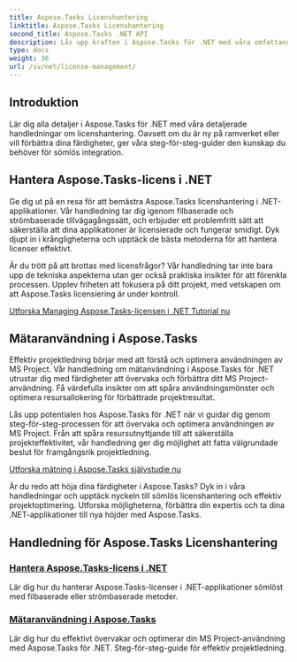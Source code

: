 ```yaml
---
title: Aspose.Tasks Licenshantering
linktitle: Aspose.Tasks Licenshantering
second_title: Aspose.Tasks .NET API
description: Lås upp kraften i Aspose.Tasks för .NET med våra omfattande handledningar. Hantera licenser och optimera MS Project-användningen för effektiv projektledning.
type: docs
weight: 36
url: /sv/net/license-management/
---
```


## Introduktion

Lär dig alla detaljer i Aspose.Tasks för .NET med våra detaljerade handledningar om licenshantering. Oavsett om du är ny på ramverket eller vill förbättra dina färdigheter, ger våra steg-för-steg-guider den kunskap du behöver för sömlös integration.

## Hantera Aspose.Tasks-licens i .NET

Ge dig ut på en resa för att bemästra Aspose.Tasks licenshantering i .NET-applikationer. Vår handledning tar dig igenom filbaserade och strömbaserade tillvägagångssätt, och erbjuder ett problemfritt sätt att säkerställa att dina applikationer är licensierade och fungerar smidigt. Dyk djupt in i krångligheterna och upptäck de bästa metoderna för att hantera licenser effektivt.

Är du trött på att brottas med licensfrågor? Vår handledning tar inte bara upp de tekniska aspekterna utan ger också praktiska insikter för att förenkla processen. Upplev friheten att fokusera på ditt projekt, med vetskapen om att Aspose.Tasks licensiering är under kontroll.

[Utforska Managing Aspose.Tasks-licensen i .NET Tutorial nu](./managing-license/)

## Mätaranvändning i Aspose.Tasks

Effektiv projektledning börjar med att förstå och optimera användningen av MS Project. Vår handledning om mätanvändning i Aspose.Tasks för .NET utrustar dig med färdigheter att övervaka och förbättra ditt MS Project-användning. Få värdefulla insikter om att spåra användningsmönster och optimera resursallokering för förbättrade projektresultat.

Lås upp potentialen hos Aspose.Tasks för .NET när vi guidar dig genom steg-för-steg-processen för att övervaka och optimera användningen av MS Project. Från att spåra resursutnyttjande till att säkerställa projekteffektivitet, vår handledning ger dig möjlighet att fatta välgrundade beslut för framgångsrik projektledning.

[Utforska mätning i Aspose.Tasks självstudie nu](./metering-usage/)

Är du redo att höja dina färdigheter i Aspose.Tasks? Dyk in i våra handledningar och upptäck nyckeln till sömlös licenshantering och effektiv projektoptimering. Utforska möjligheterna, förbättra din expertis och ta dina .NET-applikationer till nya höjder med Aspose.Tasks.

## Handledning för Aspose.Tasks Licenshantering
### [Hantera Aspose.Tasks-licens i .NET](./managing-license/)
Lär dig hur du hanterar Aspose.Tasks-licenser i .NET-applikationer sömlöst med filbaserade eller strömbaserade metoder.
### [Mätaranvändning i Aspose.Tasks](./metering-usage/)
Lär dig hur du effektivt övervakar och optimerar din MS Project-användning med Aspose.Tasks för .NET. Steg-för-steg-guide för effektiv projektledning.